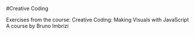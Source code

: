 #Creative Coding

Exercises from the course: Creative Coding: Making Visuals with JavaScript A course by Bruno Imbrizi
